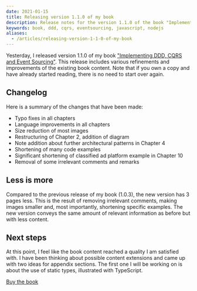 ```yaml
---
date: 2021-01-15
title: Releasing version 1.1.0 of my book
description: Release notes for the version 1.1.0 of the book "Implementing DDD, CQRS and Event Sourcing"
keywords: book, ddd, cqrs, eventsourcing, javascript, nodejs
aliases: 
  - /articles/releasing-version-1-1-0-of-my-book
---
```


Yesterday, I released version 1.1.0 of my book ["Implementing DDD, CQRS and Event Sourcing"](https://leanpub.com/implementing-ddd-cqrs-and-event-sourcing). This release includes various refinements and improvements of the existing book content. Note that if you own a copy and have already started reading, there is no need to start over again.

## Changelog

Here is a summary of the changes that have been made:

- Typo fixes in all chapters
- Language improvements in all chapters
- Size reduction of most images
- Restructuring of Chapter 2, addition of diagram
- Note addition about further architectural patterns in Chapter 4
- Shortening of many code examples
- Significant shortening of classified ad platform example in Chapter 10
- Removal of some irrelevant comments and remarks

## Less is more

Compared to the previous release of my book (1.0.3), the new version has 3 pages less. This is the result of removing irrelevant comments, making images smaller and, most importantly, shortening specific examples. The new version conveys the same amount of relevant information as before but with less content.

## Next steps

At this point, I feel like the book content reached a quality I am satisfied with. I have been thinking about possible content extensions and came up with two ideas for appendix sections. The first one I will be working on is about the use of static types, illustrated with TypeScript.

[Buy the book](https://leanpub.com/implementing-ddd-cqrs-and-event-sourcing)